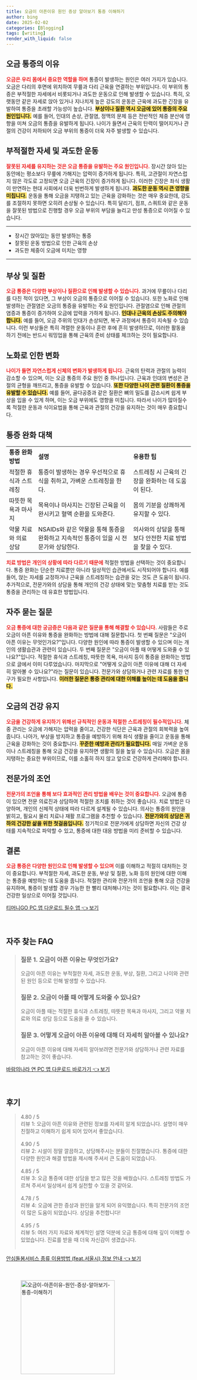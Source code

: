 ```yaml
---
title: 오금이 아픈이유 원인 증상 알아보기 통증 이해하기
author: bing
date: 2025-02-02
categories: [Blogging]
tags: [writing]
render_with_liquid: false
---
```



<h2 id='오금_통증의_이유'>오금 통증의 이유</h2>

<p><b><span style="color: #ee2323;">오금은 우리 몸에서 중요한 역할을 하며</span></b> 통증이 발생하는 원인은 여러 가지가 있습니다. 오금은 다리의 후면에 위치하여 무릎과 다리 근육을 연결하는 부위입니다. 이 부위의 통증은 부적절한 자세에서 비롯되거나 과도한 운동으로 인해 발생할 수 있습니다. 특히, 오랫동안 같은 자세로 앉아 있거나 지나치게 높은 강도의 운동은 근육에 과도한 긴장을 유발하여 통증을 초래할 가능성이 높습니다. <b><span style="background-color: #ffe066;">부상이나 질환 역시 오금에 있어 통증의 주요 원인입니다.</span></b> 예를 들어, 인대의 손상, 관절염, 정맥의 문제 등은 전반적인 체중 분산에 영향을 미쳐 오금의 통증을 유발하게 됩니다. 나이가 들면서 근육의 탄력이 떨어지거나 관절의 건강이 저하되어 오금 부위의 통증이 더욱 자주 발생할 수 있습니다.</p>

<h2 id='부적절한_자세와_과도한_운동'>부적절한 자세 및 과도한 운동</h2>

<p><b><span style="color: #ee2323;">잘못된 자세를 유지하는 것은 오금 통증을 유발하는 주요 원인입니다.</span></b> 장시간 앉아 있는 동안에는 평소보다 무릎에 가해지는 압력이 증가하게 됩니다. 특히, 고관절이 자연스럽지 않은 각도로 고정되면 오금 근육의 긴장이 증가하게 됩니다. 이러한 긴장은 좌식 생활이 만연하는 현대 사회에서 더욱 빈번하게 발생하게 됩니다. <b><span style="background-color: #ffe066;">과도한 운동 역시 큰 영향을 미칩니다.</span></b> 운동을 통해 오금을 지탱하고 있는 근육을 강화하는 것은 매우 중요한데, 강도를 조절하지 못하면 오히려 손상될 수 있습니다. 특히 달리기, 점프, 스쿼트와 같은 운동을 잘못된 방법으로 진행할 경우 오금 부위의 부담을 늘리고 만성 통증으로 이어질 수 있습니다.</p>

<hr />

<ul>
    <li>장시간 앉아있는 동안 발생하는 통증</li>
    <li>잘못된 운동 방법으로 인한 근육의 손상</li>
    <li>과도한 체중이 오금에 미치는 영향</li>
</ul>

<hr />

<h2 id='부상과_질환'>부상 및 질환</h2>

<p><b><span style="color: #ee2323;">오금 통증은 다양한 부상이나 질환으로 인해 발생할 수 있습니다.</span></b> 과거에 무릎이나 다리를 다친 적이 있다면, 그 부상이 오금의 통증으로 이어질 수 있습니다. 또한 노화로 인해 발생하는 관절염은 오금의 통증을 유발하는 주요 원인입니다. 관절염으로 인해 관절의 염증과 통증이 증가하여 오금에 압력을 가하게 됩니다. <b><span style="background-color: #ffe066;">인대나 근육의 손상도 주의해야 합니다.</span></b> 예를 들어, 오금 주위의 인대가 손상되면, 복구 과정에서 통증이 지속될 수 있습니다. 이런 부상들은 특히 격렬한 운동이나 훈련 후에 흔히 발생하므로, 이러한 활동을 하기 전에는 반드시 워밍업을 통해 근육의 준비 상태를 체크하는 것이 필요합니다.</p>

<h2 id='노화로_인한_변화'>노화로 인한 변화</h2>

<p><b><span style="color: #ee2323;">나이가 들면 자연스럽게 신체의 변화가 발생하게 됩니다.</span></b> 근육의 탄력과 관절의 능력이 감소할 수 있으며, 이는 오금 통증의 주요 원인 중 하나입니다. 근육과 인대의 변성은 관절의 균형을 깨뜨리고, 통증을 유발할 수 있습니다. <b><span style="background-color: #ffe066;">또한 다양한 나이 관련 질환이 통증을 유발할 수 있습니다.</span></b> 예를 들어, 골다공증과 같은 질환은 뼈의 밀도를 감소시켜 쉽게 부상을 입을 수 있게 하며, 이는 오금 부위에도 영향을 미칩니다. 따라서 나이가 많아질수록 적절한 운동과 식이요법을 통해 근육과 관절의 건강을 유지하는 것이 매우 중요합니다.</p>

<h2 id='통증_완화_대책'>통증 완화 대책</h2>

<table>
    <tr>
        <td><b>통증 완화 방법</b></td>
        <td><b>설명</b></td>
        <td><b>유용한 팁</b></td>
    </tr>
    <tr>
        <td>적절한 휴식과 스트레칭</td>
        <td>통증이 발생하는 경우 우선적으로 휴식을 취하고, 가벼운 스트레칭을 한다.</td>
        <td>스트레칭 시 근육의 긴장을 완화하는 데 도움이 된다.</td>
    </tr>
    <tr>
        <td>따뜻한 목욕과 마사지</td>
        <td>목욕이나 마사지는 긴장된 근육을 이완시키고 혈액 순환을 도와준다.</td>
        <td>몸의 기분을 상쾌하게 유지할 수 있다.</td>
    </tr>
    <tr>
        <td>약물 치료와 의료 상담</td>
        <td>NSAIDs와 같은 약물을 통해 통증을 완화하고 지속적인 통증이 있을 시 전문가와 상담한다.</td>
        <td>의사와의 상담을 통해 보다 안전한 치료 방법을 찾을 수 있다.</td>
    </tr>
</table>

<p><b><span style="color: #ee2323;">치료 방법은 개인의 상황에 따라 다르기 때문에</span></b> 적절한 방법을 선택하는 것이 중요합니다. 통증 완화는 단순한 치료뿐만 아니라 일상적인 습관에서도 시작되어야 합니다. 예를 들어, 앉는 자세를 교정하거나 근육을 스트레칭하는 습관을 갖는 것도 큰 도움이 됩니다. 추가적으로, 전문가와의 상담을 통해 개인의 건강 상태에 맞는 맞춤형 치료를 받는 것도 통증을 관리하는 데 유효한 방법입니다.</p>

<h2 id='자주_묻는_질문'>자주 묻는 질문</h2>

<p><b><span style="color: #ee2323;">오금 통증에 대한 궁금증은 다음과 같은 질문을 통해 해결할 수 있습니다.</span></b> 사람들은 주로 오금이 아픈 이유와 통증을 완화하는 방법에 대해 질문합니다. 첫 번째 질문은 "오금이 아픈 이유는 무엇인가요?"입니다. 다양한 원인에 따라 통증이 발생할 수 있으며 이는 개인의 생활습관과 관련이 있습니다. 두 번째 질문은 "오금이 아플 때 어떻게 도와줄 수 있나요?"입니다. 적절한 휴식과 스트레칭, 따뜻한 목욕, 마사지 등이 통증을 완화하는 방법으로 글에서 이미 다루었습니다. 마지막으로 "어떻게 오금이 아픈 이유에 대해 더 자세히 알아볼 수 있나요?"라는 질문이 있습니다. 전문가와 상담하거나 관련 자료를 통한 연구가 필요한 사항입니다. <b><span style="background-color: #ffe066;">이러한 질문은 통증 관리에 대한 이해를 높이는 데 도움을 줍니다.</span></b></p>

<h2 id='오금의_건강_유지'>오금의 건강 유지</h2>

<p><b><span style="color: #ee2323;">오금을 건강하게 유지하기 위해선 규칙적인 운동과 적절한 스트레칭이 필수적입니다.</span></b> 체중 관리는 오금에 가해지는 압력을 줄이고, 건강한 식단은 근육과 관절의 회복력을 높여줍니다. 나아가, 부상을 방지하고 통증을 예방하기 위해 좌식 생활을 줄이고 운동을 통해 근육을 강화하는 것이 중요합니다. <b><span style="background-color: #ffe066;">꾸준한 예방과 관리가 필요합니다.</span></b> 매일 가벼운 운동이나 스트레칭을 통해 오금 건강을 유지하면 생활의 질을 높일 수 있습니다. 오금은 몸을 지탱하는 중요한 부위이므로, 이를 소홀히 하지 않고 앞으로 건강하게 관리해야 합니다.</p>

<h2 id='전문가의_조언'>전문가의 조언</h2>

<p><b><span style="color: #ee2323;">전문가의 조언을 통해 보다 효과적인 관리 방법을 배우는 것이 중요합니다.</span></b> 오금에 통증이 있으면 전문 의료진과 상담하여 적절한 조치를 취하는 것이 좋습니다. 치료 방법은 다양하며, 개인의 신체적 상태에 따라 다르게 설계될 수 있습니다. 의사는 통증의 원인을 밝히고, 필요시 물리 치료나 재활 프로그램을 추천할 수 있습니다. <b><span style="background-color: #ffe066;">전문가와의 상담은 귀하의 건강한 삶을 위한 첫걸음입니다.</span></b> 정기적으로 전문가에게 상담하면 자신의 건강 상태를 지속적으로 파악할 수 있고, 통증에 대한 대응 방법을 미리 준비할 수 있습니다.</p>

<h2 id='결론'>결론</h2>

<p><b><span style="color: #ee2323;">오금 통증은 다양한 원인으로 인해 발생할 수 있으며</span></b> 이를 이해하고 적절히 대처하는 것이 중요합니다. 부적절한 자세, 과도한 운동, 부상 및 질환, 노화 등의 원인에 대한 이해는 통증을 예방하는 데 도움을 줍니다. 적절한 관리와 전문가의 조언을 통해 오금 건강을 유지하며, 통증이 발생할 경우 가능한 한 빨리 대처해나가는 것이 필요합니다. 이는 결국 건강한 일상으로 이어질 것입니다.</p>


<p><a class="click-button" title="티머니GO PC 앱 다운로드 필수 앱" href="https://greenforu.github.io/posts/%ED%8B%B0%EB%A8%B8%EB%8B%88GO-PC-%EC%95%B1-%EB%8B%A4%EC%9A%B4%EB%A1%9C%EB%93%9C-%ED%95%84%EC%88%98-%EC%95%B1/" rel="dofollow">티머니GO PC 앱 다운로드 필수 앱 👈 보기</a></p><br>
<h2 id='자주_찾는_FAQ'>자주 찾는 FAQ</h2>
<div itemscope="" itemtype="https://schema.org/FAQPage"> 
<blockquote> 
<div itemscope="" itemprop="mainEntity" itemtype="https://schema.org/Question"> 
<h3 itemprop="name">질문 1. 오금이 아픈 이유는 무엇인가요?</h3> 
<div itemscope="" itemprop="acceptedAnswer" itemtype="https://schema.org/Answer"> 
<span itemprop="text"> 
<p>오금이 아픈 이유는 부적절한 자세, 과도한 운동, 부상, 질환, 그리고 나이와 관련된 원인 등으로 인해 발생할 수 있습니다.</p> 
</span> 
</div> 
</div> 

<div itemscope="" itemprop="mainEntity" itemtype="https://schema.org/Question"> 
<h3 itemprop="name">질문 2. 오금이 아플 때 어떻게 도와줄 수 있나요?</h3> 
<div itemscope="" itemprop="acceptedAnswer" itemtype="https://schema.org/Answer"> 
<span itemprop="text"> 
<p>오금이 아플 때는 적절한 휴식과 스트레칭, 따뜻한 목욕과 마사지, 그리고 약물 치료와 의료 상담 등으로 도움을 줄 수 있습니다.</p> 
</span> 
</div> 
</div> 

<div itemscope="" itemprop="mainEntity" itemtype="https://schema.org/Question"> 
<h3 itemprop="name">질문 3. 어떻게 오금이 아픈 이유에 대해 더 자세히 알아볼 수 있나요?</h3> 
<div itemscope="" itemprop="acceptedAnswer" itemtype="https://schema.org/Answer"> 
<span itemprop="text"> 
<p>오금이 아픈 이유에 대해 자세히 알아보려면 전문가와 상담하거나 관련 자료를 참고하는 것이 좋습니다.</p> 
</span> 
</div> 
</div> 
</blockquote> 
</div>
<p><a class="click-button" title="바람의나라 연 PC 앱 다운로드 바로가기" href="https://greenforu.github.io/posts/%EB%B0%94%EB%9E%8C%EC%9D%98%EB%82%98%EB%9D%BC-%EC%97%B0-PC-%EC%95%B1-%EB%8B%A4%EC%9A%B4%EB%A1%9C%EB%93%9C-%EB%B0%94%EB%A1%9C%EA%B0%80%EA%B8%B0/" rel="dofollow">바람의나라 연 PC 앱 다운로드 바로가기 👈 보기</a></p><br>
<h2 id='후기'>후기</h2>
<div itemscope itemtype="https://schema.org/Product">
  <blockquote>
  <div itemprop="review" itemscope itemtype="https://schema.org/Review">
      <div itemprop="reviewRating" itemscope itemtype="https://schema.org/Rating"> <span itemprop="ratingValue">4.80</span> / <span itemprop="bestRating">5</span> </div>
      <span itemprop="reviewBody">리뷰 1: 오금이 아픈 이유와 관련된 정보를 자세히 알게 되었습니다. 설명이 매우 친절하고 이해하기 쉽게 되어 있어서 좋았습니다.</span>
  </div>
  <br>
  <div itemprop="review" itemscope itemtype="https://schema.org/Review">
      <div itemprop="reviewRating" itemscope itemtype="https://schema.org/Rating"> <span itemprop="ratingValue">4.90</span> / <span itemprop="bestRating">5</span> </div>
      <span itemprop="reviewBody">리뷰 2: 시설이 정말 깔끔하고, 상담해주시는 분들이 친절했습니다. 통증에 대한 다양한 원인과 해결 방법을 제시해 주셔서 큰 도움이 되었습니다.</span>
  </div>
  <br>
  <div itemprop="review" itemscope itemtype="https://schema.org/Review">
      <div itemprop="reviewRating" itemscope itemtype="https://schema.org/Rating"> <span itemprop="ratingValue">4.85</span> / <span itemprop="bestRating">5</span> </div>
      <span itemprop="reviewBody">리뷰 3: 오금 통증에 대한 상담을 받고 많은 것을 배웠습니다. 스트레칭 방법도 가르쳐 주셔서 일상에서 쉽게 실천할 수 있을 것 같아요.</span>
  </div>
  <br>
  <div itemprop="review" itemscope itemtype="https://schema.org/Review">
      <div itemprop="reviewRating" itemscope itemtype="https://schema.org/Rating"> <span itemprop="ratingValue">4.78</span> / <span itemprop="bestRating">5</span> </div>
      <span itemprop="reviewBody">리뷰 4: 오금에 관한 증상과 원인을 알게 되어 유익했습니다. 특히 전문가의 조언이 많은 도움이 되었습니다. 상담을 추천합니다!</span>
  </div>
  <br>
  <div itemprop="review" itemscope itemtype="https://schema.org/Review">
      <div itemprop="reviewRating" itemscope itemtype="https://schema.org/Rating"> <span itemprop="ratingValue">4.95</span> / <span itemprop="bestRating">5</span> </div>
      <span itemprop="reviewBody">리뷰 5: 여러 가지 자료와 체계적인 설명 덕분에 오금 통증에 대해 깊이 이해할 수 있었습니다. 진료를 받을 때 더욱 자신감이 생겼습니다.</span>
  </div>
  <br>
  </blockquote>
</div>
<p><a class="click-button" title="안심돌봄서비스 종류 이용방법 (feat.서울시) 정보 안내" href="https://greenforu.github.io/posts/%EC%95%88%EC%8B%AC%EB%8F%8C%EB%B4%84%EC%84%9C%EB%B9%84%EC%8A%A4-%EC%A2%85%EB%A5%98-%EC%9D%B4%EC%9A%A9%EB%B0%A9%EB%B2%95-(feat.%EC%84%9C%EC%9A%B8%EC%8B%9C)-%EC%A0%95%EB%B3%B4-%EC%95%88%EB%82%B4/" rel="dofollow">안심돌봄서비스 종류 이용방법 (feat.서울시) 정보 안내 👈 보기</a></p><br>
<figure class="image"><img src="https://greenforu.github.io/assets/img/thumbnail/오금이-아픈이유-원인-증상-알아보기-통증-이해하기.webp" alt="오금이-아픈이유-원인-증상-알아보기-통증-이해하기" width="256" height="256"></figure>